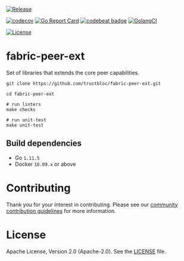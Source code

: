[![Release](https://img.shields.io/github/release/trustbloc/fabric-peer-ext.svg?style=flat-square)](https://github.com/trustbloc/fabric-peer-ext/releases/latest)

[![codecov](https://codecov.io/gh/trustbloc/fabric-peer-ext/branch/master/graph/badge.svg)](https://codecov.io/gh/trustbloc/fabric-peer-ext)
[![Go Report Card](https://goreportcard.com/badge/github.com/trustbloc/fabric-peer-ext?style=flat-square)](https://goreportcard.com/report/github.com/trustbloc/fabric-peer-ext)
[![codebeat badge](https://codebeat.co/badges/fad74203-ae47-4acf-a0be-dc22696df874)](https://codebeat.co/projects/github-com-trustbloc-fabric-peer-ext-master)
[![GolangCI](https://golangci.com/badges/github.com/trustbloc/fabric-peer-ext.svg)](https://golangci.com/r/github.com/trustbloc/fabric-peer-ext)

[![License](https://img.shields.io/badge/License-Apache%202.0-blue.svg)](https://raw.githubusercontent.com/trustbloc/fabric-peer-ext/master/LICENSE)

# fabric-peer-ext
Set of libraries that extends the core peer capabilities.

```
git clone https://github.com/trustbloc/fabric-peer-ext.git

cd fabric-peer-ext

# run linters
make checks

# run unit-test
make unit-test
```

## Build dependencies

* Go `1.11.5`
* Docker `18.09.x` or above

# Contributing
Thank you for your interest in contributing. Please see our [community contribution guidelines](https://github.com/trustbloc/community/blob/master/CONTRIBUTING.md) for more information.

# License
Apache License, Version 2.0 (Apache-2.0). See the [LICENSE](LICENSE) file.
